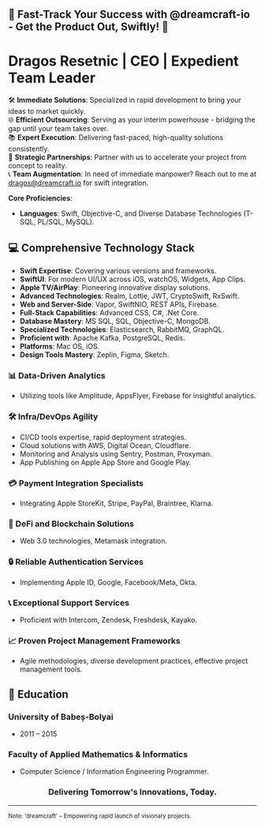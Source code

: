 <h2>🌌 Fast-Track Your Success with @dreamcraft-io - Get the Product Out, Swiftly! 🌌</h2>

# Dragos Resetnic | CEO | Expedient Team Leader

🛠 **Immediate Solutions**: Specialized in rapid development to bring your ideas to market quickly.  
🌐 **Efficient Outsourcing**: Serving as your interim powerhouse - bridging the gap until your team takes over.  
📚 **Expert Execution**: Delivering fast-paced, high-quality solutions consistently.  
🤝 **Strategic Partnerships**: Partner with us to accelerate your project from concept to reality.  
📞 **Team Augmentation**: In need of immediate manpower? Reach out to me at <a href="mailto:dragos@dreamcraft.io">dragos@dreamcraft.io</a> for swift integration.

**Core Proficiencies**:  
- **Languages**: Swift, Objective-C, and Diverse Database Technologies (T-SQL, PL/SQL, MySQL).

## 💻 Comprehensive Technology Stack
- **Swift Expertise**: Covering various versions and frameworks.
- **SwiftUI**: For modern UI/UX across iOS, watchOS, Widgets, App Clips.
- **Apple TV/AirPlay**: Pioneering innovative display solutions.
- **Advanced Technologies**: Realm, Lottie, JWT, CryptoSwift, RxSwift.
- **Web and Server-Side**: Vapor, SwiftNIO, REST APIs, Firebase.
- **Full-Stack Capabilities**: Advanced CSS, C#, .Net Core.
- **Database Mastery**: MS SQL, SQL, Objective-C, MongoDB.
- **Specialized Technologies**: Elasticsearch, RabbitMQ, GraphQL.
- **Proficient with**: Apache Kafka, PostgreSQL, Redis.
- **Platforms**: Mac OS, iOS.
- **Design Tools Mastery**: Zeplin, Figma, Sketch.

### 📊 Data-Driven Analytics
- Utilizing tools like Amplitude, AppsFlyer, Firebase for insightful analytics.

### 🛠 Infra/DevOps Agility
- CI/CD tools expertise, rapid deployment strategies.
- Cloud solutions with AWS, Digital Ocean, Cloudflare.
- Monitoring and Analysis using Sentry, Postman, Proxyman.
- App Publishing on Apple App Store and Google Play.

### 💳 Payment Integration Specialists
- Integrating Apple StoreKit, Stripe, PayPal, Braintree, Klarna.

### 🔗 DeFi and Blockchain Solutions
- Web 3.0 technologies, Metamask integration.

### 🔒 Reliable Authentication Services
- Implementing Apple ID, Google, Facebook/Meta, Okta.

### 📞 Exceptional Support Services 
- Proficient with Intercom, Zendesk, Freshdesk, Kayako.

### 📈 Proven Project Management Frameworks
- Agile methodologies, diverse development practices, effective project management tools.

## 🏫 Education
### University of Babeș-Bolyai
- 2011 – 2015
### Faculty of Applied Mathematics & Informatics
- Computer Science / Information Engineering Programmer.

<h3 align="center">Delivering Tomorrow's Innovations, Today.</h3>

---

<sub>Note: 'dreamcraft' – Empowering rapid launch of visionary projects.</sub>
